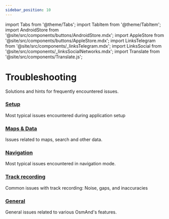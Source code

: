 ```yaml
---
sidebar_position: 10
---
```


import Tabs from '@theme/Tabs';
import TabItem from '@theme/TabItem';
import AndroidStore from '@site/src/components/buttons/AndroidStore.mdx';
import AppleStore from '@site/src/components/buttons/AppleStore.mdx';
import LinksTelegram from '@site/src/components/_linksTelegram.mdx';
import LinksSocial from '@site/src/components/_linksSocialNetworks.mdx';
import Translate from '@site/src/components/Translate.js';

# Troubleshooting

Solutions and hints for frequently encountered issues.

### [Setup](./setup.md)

Most typical issues encountered during application setup

### [Maps & Data](./maps-data.md)

Issues related to maps, search and other data.

### [Navigation](./navigation.md)

Most typical issues encountered in navigation mode.

### [Track recording](./track-recording-issues.md)

Common issues with track recording: Noise, gaps, and inaccuracies

### [General](./general.md)

General issues related to various OsmAnd's features.


